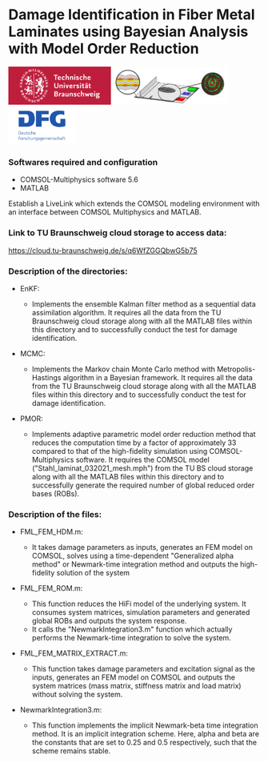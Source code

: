 # Damage Identification in Fiber Metal Laminates using Bayesian Analysis with Model Order Reduction

<img src="Logos/logo-tubs.png" alt="drawing" width="205"/> <img src="Logos/SHM_Logo_Git.png" alt="drawing" width="230"/> <img src="Logos/logo-dfg.jpg" alt="drawing" width="135"/> 

### Softwares required and configuration

* COMSOL-Multiphysics software 5.6
* MATLAB

Establish a LiveLink which extends the COMSOL modeling environment with an interface between COMSOL Multiphysics and MATLAB. 

### Link to TU Braunschweig cloud storage to access data:
https://cloud.tu-braunschweig.de/s/q6WfZGGQbwG5b75


### Description of the directories: 

* EnKF: 
     + Implements the ensemble Kalman filter method as a sequential data assimilation algorithm. It requires all the data from the TU Braunschweig cloud storage along with all the MATLAB files within this directory and to successfully conduct the test for damage identification.
 
* MCMC: 
    + Implements the Markov chain Monte Carlo method with Metropolis-Hastings algorithm in a Bayesian framework. It requires all the data from the TU Braunschweig cloud storage along with all the MATLAB files within this directory and to successfully conduct the test for damage identification.
    
* PMOR: 
    + Implements adaptive parametric model order reduction method that reduces the computation time by a factor of approximately 33 compared to that of the high-fidelity simulation using COMSOL-Multiphysics software. It requires the COMSOL model ("Stahl_laminat_032021_mesh.mph") from the TU BS cloud storage along with all the MATLAB files within this directory and to successfully generate the required number of global reduced order bases (ROBs).
    
### Description of the files:

* FML_FEM_HDM.m:
    + It takes damage parameters as inputs, generates an FEM model on COMSOL, solves using a time-dependent "Generalized alpha method" or Newmark-time integration method and outputs the high-fidelity solution of the system

* FML_FEM_ROM.m:
    + This function reduces the HiFi model of the underlying system. It consumes system matrices, simulation parameters and generated global ROBs and outputs the system response. 
    + It calls the "NewmarkIntegration3.m" function which actually performs the Newmark-time integration to solve the system. 
    
* FML_FEM_MATRIX_EXTRACT.m: 
    + This function takes damage parameters and excitation signal as the inputs, generates an FEM model on COMSOL and outputs the system matrices (mass matrix, stiffness matrix and load matrix) without solving the system. 
    
* NewmarkIntegration3.m: 
    + This function implements the implicit Newmark-beta time integration method. It is an implicit integration scheme. Here, alpha and beta are the constants that are set to 0.25 and 0.5 respectively, such that the scheme remains stable.
